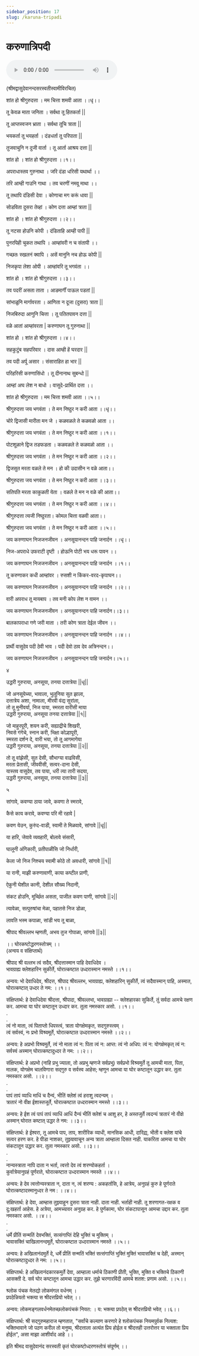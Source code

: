 ```yaml
---
sidebar_position: 17
slug: /karuna-tripadi
---
```

# करुणात्रिपदी
 <audio controls="controls" src="/audio/aarati/tripadi.mp3">
    Your browser does not support the HTML5 Audio element.
</audio> 



(श्रीमद्वासुदेवानन्‍दसरस्वतीस्वामीविरचित)

शांत हो श्रीगुरुदत्ता । मम चित्ता शमवी आता ।।धृ।।

तू केवळ माता जनिता । सर्वथा तू हितकर्ता ||

तू आप्तस्वजन भ्राता । सर्वथा तूचि त्राता ||

भयकर्ता तू भयहर्ता । दंडधर्ता तू परिपाता ||

तुजवाचुनि न दुजी वार्ता । तू आर्ता आश्रय दत्ता ||

शांत हो । शांत हो श्रीगुरुदत्ता ।।१।।

अपराधास्तव गुरुनाथा । जरि दंडा धरिसी यथार्था ।।

तरि आम्ही गाउनि गाथा । तव चरणीं नमवू माथा ।।

तू तथापि दंडिसी देवा । कोणाचा मग करूं धावा ||

सोडविता दुसरा तेव्हां । कोण दत्ता आम्हां त्राता ||

शांत हो । शांत हो श्रीगुरुदत्ता ।।२।।

तू नटसा होउनि कोपी । दंडिताहि आम्ही पापी ||

पुनरपिही चुकत तथापि । आम्हांवरी न च संतापी ।।

गच्छतः स्खलनं क्वापि । असें मानुनि नच होऊ कोपी ||

निजकृपा लेशा ओपी । आम्हांवरि तू भगवंता ।।

शांत हो । शांत हो श्रीगुरुदत्ता ।।३।।

तव पदरीं असता ताता । आडमार्गीं पाऊल पडतां ||

सांभाळुनि मार्गावरता । आणिता न दूजा (दुसरा) त्राता ||

निजबिरुदा आणुनि चित्ता । तू पतितपावन दत्ता ||

वळे आतां आम्हांवरता | करुणाघन तू गुरुनाथा ||

शांत हो । शांत हो श्रीगुरुदत्ता ।।४।।

सहकुटुंब सहपरिवार । दास आम्ही हें घरदार ||

तव पदी अर्पू असार । संसाराहित हा भार ||

परिहरिसी करुणासिंधो । तू दीनानाथ सुबन्‍धो ||

आम्हां अघ लेश न बाधो । वासुदे-प्रार्थित दत्ता ।।

शांत हो श्रीगुरुदत्ता । मम चित्ता शमवी आता ।।५।।




श्रीगुरुदत्ता जय भगवंता । ते मन निष्ठुर न करी आता ।।धृ।।

चोरे द्विजासी मारीता मन जे । कळवळले ते कळवळो आता ।।

श्रीगुरुदत्ता जय भगवंता । ते मन निष्ठुर न करी आता ।।१।।

पोटशूळाने द्विज तडफडता । कळवळले ते कळवळो आता ।।

श्रीगुरुदत्ता जय भगवंता । ते मन निष्ठुर न करी आता ।।२।।

द्विजसुत मरता वळले ते मन । हो की उदासीन न वळे आता।।

श्रीगुरुदत्ता जय भगवंता । ते मन निष्ठुर न करी आता ।।३।।

सतिपति मरता काकुळती येता । वळले ते मन न वळे की आता।।

श्रीगुरुदत्ता जय भगवंता । ते मन निष्ठुर न करी आता ।।४।।

श्रीगुरुदत्ता त्यजी निष्ठुरता। कोमल चित्ता वळवी आता।।

श्रीगुरुदत्ता जय भगवंता । ते मन निष्ठुर न करी आता ।।५।।



जय करुणाघन निजजनजीवन । अनसूयानन्‍दन पाहि जनार्दन ।।धृ।।

निज-अपराधे उफराटी दृष्टी । होऊनि पोटी भय धरू पावन ।।

जय करुणाघन निजजनजीवन । अनसूयानन्‍दन पाहि जनार्दन ।।१।।

तू करुणाकर कधी आम्हांवर । रुसशी न किंकर-वरद-कृपाघन।।

जय करुणाघन निजजनजीवन । अनसूयानन्‍दन पाहि जनार्दन ।।२।।

वारी अपराध तू मायबाप । तव मनी कोप लेश न वामन ।।

जय करुणाघन निजजनजीवन । अनसूयानन्‍दन पाहि जनार्दन।।३।।

बालकापराधा गणे जरी माता । तरी कोण त्राता देईल जीवन ।।

जय करुणाघन निजजनजीवन । अनसूयानन्‍दन पाहि जनार्दन ।।४।।

प्रार्थी वासुदेव पदी ठेवी भाव । पदी देवो ठाव देव अत्रिनन्‍दन।।

जय करुणाघन निजजनजीवन । अनसूयानन्‍दन पाहि जनार्दन।।५।।



४

उद्धरी गुरुराया, अनसूया, तनया दत्तात्रेया ||धृ||

जो अनसूयेच्या, भावाला, भुलूनिया सुत झाला,\
दत्तात्रेय अशा, नामाला, मीरवी वंद्य सुरांला,\
तो तू मुनीवर्या, निज पाया, स्मरता वारीसी माया\
उद्धरी गुरुराया, अनसूया तनया दत्तात्रेया ||१||

जो माहुरपूरी, शयन करी, सह्याद्रीचे शिखरी,\
निवसे गंगेचे, स्नान करी, भिक्षा कोल्हापूरी,\
स्मरता दर्शन दे, वारी भया, तो तू आगमागेया\
उद्धरी गुरुराया, अनसूया, तनया दत्तात्रेया ||२||

तो तू वांझेसी, सुत देसी, सौभाग्या वाढविसी,\
मरता प्रेतासी, जीववीसी, सत्वर-दाना देसी,\
यास्तव वासुदेव, तव पाया, धरी त्या तारी सदया,\
उद्धरी गुरुराया, अनसूया, तनया दत्तात्रेया ||३||



५

सांगावे, कवण्या ठाया जावे, कवणा ते स्मरावे,

कैसे काय करावे, कवण्या परि मी रहावे |

कवण येउन, कुरुंद-वाडी, स्वामी ते मिळवावे, सांगावे ||धृ||

या हारि, जेवावे व्यवहारी, बोलावे संसारी, 

घालूनी अंगिकारी, प्रतीपाळीसि जो निर्धारी,

केला जो निज निश्चय स्वामी कोठे तो अवधारी, सांगावे ||१||

या रानी, माझी करुणावाणी, काया कष्टील प्राणी,

ऐकुनी घेशील कानी, देशील सौख्य निदानी,

संकट होउनि, मूर्च्छित असता, पाजील कवण पाणी, सांगावे ||२||

त्यावेळा, सत्पुरुषांचा मेळा, पहातसे निज डोळा,

लावति भस्म कपाळा, सांडी भय तू बाळा,

श्रीपाद श्रीवल्लभ म्हणती, अभय तुज गोपाळा, सांगावे ||३||



।। घोरकष्टोद्धरणस्तोत्रम् ।।\
(अन्वय व संक्षिप्तार्थ)

श्रीपाद श्री वल्लभ त्वं सदैव, श्रीदत्तास्मान पाहि देवाधिदेव ।\
भावग्राह्य क्लेशहारिन सुकीर्ते, घोरात्कष्टात उध्दरास्मान नमस्ते ।।१।।

अन्वय: भो देवाधिदेव, श्रीदत्त, श्रीपाद श्रीवल्लभ, भावग्राह्य, क्लेशहारिन् सुकीर्ते, त्वं सदैवास्मान् पाहि, अस्मात, घोरात्कष्टात् उध्दर ते नम: ।।१।।

संक्षिप्तार्थ: हे देवाधिदेवा श्रीदत्ता, श्रीपादा, श्रीवल्लभा, भावग्राह्या -- क्लेशहारका सुकिर्ते, तुं सर्वदा आमचे रक्षण कर. आमचा या घोर कष्टातून उध्दार कर. तुला नमस्कार असो. ।।१।।\
.\
.\
त्वं नो माता, त्वं पिताप्तो धिपस्त्वं, त्राता योगक्षेमकृत, सदगुरुस्त्वम् ।\
त्वं सर्वस्वं, नः प्रभो विश्र्वमूर्ते, घोरात्कष्टात उध्दरास्मान नमस्ते ।।२।।

अन्वय: हे अप्रभो विश्र्वमुर्ते, त्वं नो माता त्वं न: पिता त्वं न: आप्त: त्वं नो अधिप: त्वं न: योगक्षेमकृत् त्वं न: सर्वस्वं अस्मान् घोरात्कष्टादुध्दर ते नम: ।।२।।

संक्षिप्तार्थ: हे अप्रभो (नाहि प्रभु ज्याला, तो अप्रभु म्हणजे सर्वप्रभु) सर्वप्रभो विश्र्वमुर्ते तू आमची माता, पिता, मालक, योगक्षेम चालविणारा सद्गुरु व सर्वस्व आहेस; म्हणुन आमचा या घोर कष्टातून उद्धार कर. तुला नमस्कार असो. ।।२।।\
.\
.\
पापं तापं व्याधि माधिं च दैन्यं, भीतिं क्लेशं त्वं हराशु त्वदन्यम् ।\
त्रातारं नो वीक्ष ईशास्तजूर्ते, घोरात्कष्टात उध्दरास्मान नमस्ते ।।३।।

अन्वय: हे ईश त्वं पापं तापं व्याधिं आधिं दैन्यं भीतिं क्लेशं च आशु हर, हे अस्तजुर्ते त्वदन्यं त्रातारं नो वीक्षे अस्मान् घोरात कष्टात् उद्धर ते नम: ।।३।।

संक्षिप्तार्थ: हे ईश्वरा, तू आमचे पाप, ताप, शारीरिक व्याधी, मानसिक आधी, दारिद्य्र, भीती व क्लेश यांचे सत्वर हरण कर. हे पीडा नाशका, तुझ्यावाचून अन्य त्राता आम्हाला दिसत नाही. याकरिता आमचा या घोर संकटातून उद्धार कर. तुला नमस्कार असो. ।।३।।\
.\
.\
नान्यस्त्राता नापि दाता न भर्ता, त्वत्तो देव त्वं शरण्योकहर्ता ।\
कुर्वात्रेयानुग्रहं पूर्णराते, घोरात्कष्टात उध्दरास्मान नमस्ते ।।४।।

अन्वय: हे देव त्वत्तोन्यस्त्राता न, दाता न, त्वं शरण्य : अकहर्तासि, हे आत्रेय, अनुग्रहं कुरु हे पूर्णराते घोरात्कष्टादस्मानुध्दर ते नम : ।।४।।

संक्षिप्तार्थ: हे देवा, आम्हास तुझ्याहून दुसरा त्राता नाही. दाता नाही. भर्ताही नाही. तू शरणागत-रक्षक व दु:खहर्ता आहेस. हे अत्रेया, आमच्यावर अनुग्रह कर. हे पुर्णकामा, घोर संकटापासून आमचा उद्दार कर. तुला नमस्कार असो. ।।४।।\
.\
.\
धर्मे प्रीतिं सन्मतिं देवभक्तिं, सत्संगाप्तिं देहि भुक्तिं च मुक्तिम् ।\
भावासक्तिं चाखिलानन्दमूर्ते, घोरात्कष्टात उध्दरास्मान नमस्ते ।।५।।

अन्वय: हे अखिलानंदमुर्ते दे, धर्मे प्रीतिं सन्मतिं भक्तिं सत्संगाप्तिं भुक्तिं मुक्तिं भावासक्तिं च देही, अस्मान् घोरात्कष्टादुध्दर ते नम: ।।५।।

संक्षिप्तार्थ: हे अखिलानंदकारकमुर्ते देवा, आम्हाला धर्माचे ठिकाणी प्रीती, भुक्ति, मुक्ति व भक्तिचे ठिकाणी आसक्ती दे. सर्व घोर कष्टातून आमचा उद्धार कर. तुझे चरणारविंदी आमचे शतश: प्रणाम असो. ।।५।।

श्र्लोक पंचक मेतद्यो लोकमंगल वर्धनम् ।\
प्रपठेन्नियतो भक्त्या स श्रीदत्तप्रियो भवेत् ।।

अन्वय: लोकमङ्गलवर्धनमेतच्छलोकपंचकं नियत: । य: भक्त्या प्रपठेत् स श्रीदत्तप्रियो भवेत् ।।६।।

संक्षिप्तार्थ: श्री सद्गुरुमहाराज म्हणतात, "सर्वांचे कल्याण करणारे हे श्लोकपंचक नियमपुर्वक नित्यश: भक्तिभावाने जो पठण करील तो मनुष्य, श्रीदत्ताला अत्यंत प्रिय होईल व श्रीदत्तही उत्तरोत्तर या भक्ताला प्रिय होईल", असा माझा आशीर्वाद आहे ।।

इति श्रीमद वासुदेवानंद सरस्वती कृतं घोरकष्टोध्दरणस्तोत्रं संपूर्णम् ।।